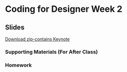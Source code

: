 # Coding for Designer Week 2

## Slides
[Download zip-contains Keynote](https://www.dropbox.com/sh/aaepu6gpudj1w5l/AAB7ZRuw_1ooGEEL1vM0qeGFa?dl=0)

### Supporting Materials (For After Class)


### Homework
